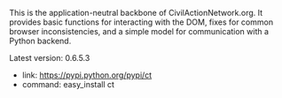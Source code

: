 This is the application-neutral backbone of CivilActionNetwork.org. It provides basic functions for interacting with the DOM, fixes for common browser inconsistencies, and a simple model for communication with a Python backend.

Latest version: 0.6.5.3
 - link: https://pypi.python.org/pypi/ct
 - command: easy_install ct